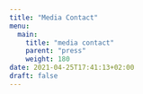 ```yaml
---
title: "Media Contact"
menu:
  main:
    title: "media contact"
    parent: "press"
    weight: 180
date: 2021-04-25T17:41:13+02:00
draft: false
---
```


